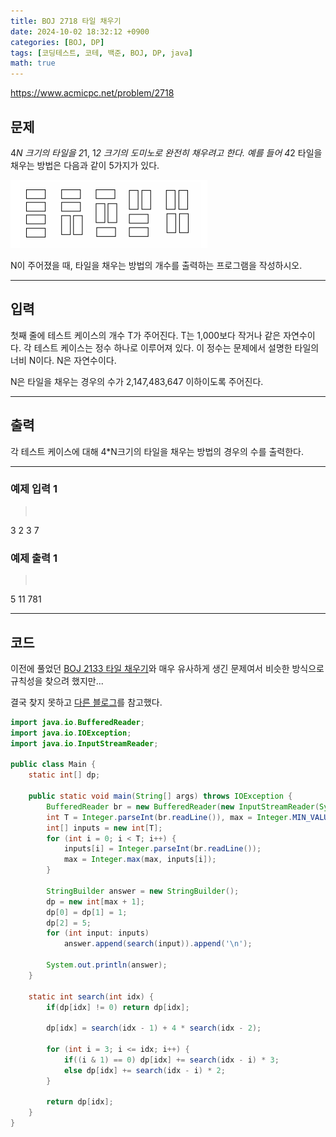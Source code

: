 ```yaml
---
title: BOJ 2718 타일 채우기
date: 2024-10-02 18:32:12 +0900
categories: [BOJ, DP]
tags: [코딩테스트, 코테, 백준, BOJ, DP, java]
math: true
---
```


<https://www.acmicpc.net/problem/2718>

## 문제
4*N 크기의 타일을 2*1, 1*2 크기의 도미노로 완전히 채우려고 한다. 예를 들어 4*2 타일을 채우는 방법은 다음과 같이 5가지가 있다.

![](/imgs/타일채우기_1.png)

N이 주어졌을 때, 타일을 채우는 방법의 개수를 출력하는 프로그램을 작성하시오.

---
## 입력
첫째 줄에 테스트 케이스의 개수 T가 주어진다. T는 1,000보다 작거나 같은 자연수이다. 각 테스트 케이스는 정수 하나로 이루어져 있다. 이 정수는 문제에서 설명한 타일의 너비 N이다. N은 자연수이다.

N은 타일을 채우는 경우의 수가 2,147,483,647 이하이도록 주어진다.

---
## 출력
각 테스트 케이스에 대해 4*N크기의 타일을 채우는 방법의 경우의 수를 출력한다.

---
### 예제 입력 1
> <pre>
3
2
3
7
> </pre>

### 예제 출력 1
> <pre>
5
11
781
> </pre>

---
## 코드

이전에 풀었던 [BOJ 2133 타일 채우기](/posts/BOJ-2133)와 매우 유사하게 생긴 문제여서 비슷한 방식으로 규칙성을 찾으려 했지만...

결국 찾지 못하고 [다른 블로그](https://min9805.github.io/ps/boj2718/)를 참고했다.

```java
import java.io.BufferedReader;
import java.io.IOException;
import java.io.InputStreamReader;

public class Main {
    static int[] dp;

    public static void main(String[] args) throws IOException {
        BufferedReader br = new BufferedReader(new InputStreamReader(System.in));
        int T = Integer.parseInt(br.readLine()), max = Integer.MIN_VALUE;
        int[] inputs = new int[T];
        for (int i = 0; i < T; i++) {
            inputs[i] = Integer.parseInt(br.readLine());
            max = Integer.max(max, inputs[i]);
        }

        StringBuilder answer = new StringBuilder();
        dp = new int[max + 1];
        dp[0] = dp[1] = 1;
        dp[2] = 5;
        for (int input: inputs)
            answer.append(search(input)).append('\n');

        System.out.println(answer);
    }

    static int search(int idx) {
        if(dp[idx] != 0) return dp[idx];

        dp[idx] = search(idx - 1) + 4 * search(idx - 2);

        for (int i = 3; i <= idx; i++) {
            if((i & 1) == 0) dp[idx] += search(idx - i) * 3;
            else dp[idx] += search(idx - i) * 2;
        }

        return dp[idx];
    }
}
```
